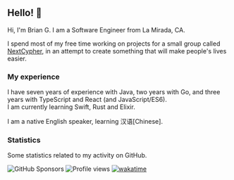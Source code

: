 ## Hello! 👋

<!-- Hi, did you think there would be something secret hiding in the source for this? -->
<!-- There is nothing other than markdown back here. -->

Hi, I'm Brian G. I am a Software Engineer from La Mirada, CA.  

I spend most of my free time working on projects for a small group called [NextCypher](https://github.com/nextcypher), in an attempt to create something that will make people's lives easier.

### My experience

I have seven years of experience with Java, two years with Go, and three years with TypeScript and React (and JavaScript/ES6).  
I am currently learning Swift, Rust and Elixir.

I am a native English speaker, learning 汉语[Chinese].

### Statistics

Some statistics related to my activity on GitHub.

![GitHub Sponsors](https://img.shields.io/github/sponsors/climb2toptal)
![Profile views](https://komarev.com/ghpvc?username=climb2toptal&color=2155CC&style=flat-square)
[![wakatime](https://wakatime.com/badge/user/796b9400-dd1e-4e14-89bf-58ba2490722f.svg)](https://wakatime.com/@climb2toptal)  
